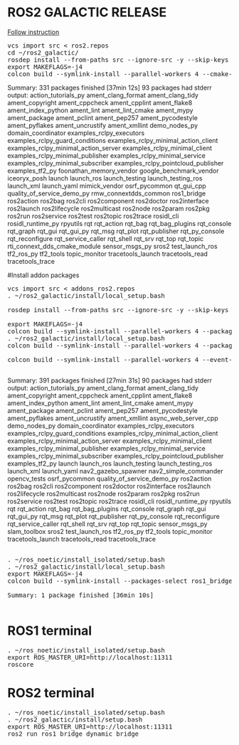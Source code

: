 # ROS2 GALACTIC RELEASE 


[Follow instruction](https://docs.ros.org/en/galactic/Installation/Ubuntu-Development-Setup.html)
<pre>
vcs import src < ros2.repos
cd ~/ros2_galactic/
rosdep install --from-paths src --ignore-src -y --skip-keys "fastcdr rti-connext-dds-5.3.1 urdfdom_headers"
export MAKEFLAGS=-j4
colcon build --symlink-install --parallel-workers 4 --cmake-args -DCMAKE_BUILD_TYPE=Release 
</pre>

Summary: 331 packages finished [37min 12s]
  93 packages had stderr output: action_tutorials_py ament_clang_format ament_clang_tidy ament_copyright ament_cppcheck ament_cpplint ament_flake8 ament_index_python ament_lint ament_lint_cmake ament_mypy ament_package ament_pclint ament_pep257 ament_pycodestyle ament_pyflakes ament_uncrustify ament_xmllint demo_nodes_py domain_coordinator examples_rclpy_executors examples_rclpy_guard_conditions examples_rclpy_minimal_action_client examples_rclpy_minimal_action_server examples_rclpy_minimal_client examples_rclpy_minimal_publisher examples_rclpy_minimal_service examples_rclpy_minimal_subscriber examples_rclpy_pointcloud_publisher examples_tf2_py foonathan_memory_vendor google_benchmark_vendor iceoryx_posh launch launch_ros launch_testing launch_testing_ros launch_xml launch_yaml mimick_vendor osrf_pycommon qt_gui_cpp quality_of_service_demo_py rmw_connextdds_common ros1_bridge ros2action ros2bag ros2cli ros2component ros2doctor ros2interface ros2launch ros2lifecycle ros2multicast ros2node ros2param ros2pkg ros2run ros2service ros2test ros2topic ros2trace rosidl_cli rosidl_runtime_py rpyutils rqt rqt_action rqt_bag rqt_bag_plugins rqt_console rqt_graph rqt_gui rqt_gui_py rqt_msg rqt_plot rqt_publisher rqt_py_console rqt_reconfigure rqt_service_caller rqt_shell rqt_srv rqt_top rqt_topic rti_connext_dds_cmake_module sensor_msgs_py sros2 test_launch_ros tf2_ros_py tf2_tools topic_monitor tracetools_launch tracetools_read tracetools_trace


#Install addon packages
<pre>
vcs import src < addons_ros2.repos
. ~/ros2_galactic/install/local_setup.bash

rosdep install --from-paths src --ignore-src -y --skip-keys "fastcdr rti-connext-dds-5.3.1 urdfdom_headers"

export MAKEFLAGS=-j4
colcon build --symlink-install --parallel-workers 4 --packages-select FOONATHAN_MEMORY behaviortree_cpp_v3 --cmake-args -DCMAKE_BUILD_TYPE=Release
. ~/ros2_galactic/install/local_setup.bash
colcon build --symlink-install --parallel-workers 4 --packages-skip-build-finished --cmake-args -DCMAKE_BUILD_TYPE=Release

colcon build --symlink-install --parallel-workers 4 --event-handlers desktop_notification- status- --packages-skip-build-finished --cmake-args -DCMAKE_BUILD_TYPE=Release 

</pre>
Summary: 391 packages finished [27min 31s]
  90 packages had stderr output: action_tutorials_py ament_clang_format ament_clang_tidy ament_copyright ament_cppcheck ament_cpplint ament_flake8 ament_index_python ament_lint ament_lint_cmake ament_mypy ament_package ament_pclint ament_pep257 ament_pycodestyle ament_pyflakes ament_uncrustify ament_xmllint async_web_server_cpp demo_nodes_py domain_coordinator examples_rclpy_executors examples_rclpy_guard_conditions examples_rclpy_minimal_action_client examples_rclpy_minimal_action_server examples_rclpy_minimal_client examples_rclpy_minimal_publisher examples_rclpy_minimal_service examples_rclpy_minimal_subscriber examples_rclpy_pointcloud_publisher examples_tf2_py launch launch_ros launch_testing launch_testing_ros launch_xml launch_yaml nav2_gazebo_spawner nav2_simple_commander opencv_tests osrf_pycommon quality_of_service_demo_py ros2action ros2bag ros2cli ros2component ros2doctor ros2interface ros2launch ros2lifecycle ros2multicast ros2node ros2param ros2pkg ros2run ros2service ros2test ros2topic ros2trace rosidl_cli rosidl_runtime_py rpyutils rqt rqt_action rqt_bag rqt_bag_plugins rqt_console rqt_graph rqt_gui rqt_gui_py rqt_msg rqt_plot rqt_publisher rqt_py_console rqt_reconfigure rqt_service_caller rqt_shell rqt_srv rqt_top rqt_topic sensor_msgs_py slam_toolbox sros2 test_launch_ros tf2_ros_py tf2_tools topic_monitor tracetools_launch tracetools_read tracetools_trace


<pre>

. ~/ros_noetic/install_isolated/setup.bash
. ~/ros2_galactic/install/local_setup.bash
export MAKEFLAGS=-j4
colcon build --symlink-install --packages-select ros1_bridge --cmake-force-configure

Summary: 1 package finished [36min 10s]

</pre>

# ROS1 terminal

<pre>
. ~/ros_noetic/install_isolated/setup.bash
export ROS_MASTER_URI=http://localhost:11311
roscore
</pre>

# ROS2 terminal
<pre>
. ~/ros_noetic/install_isolated/setup.bash
. ~/ros2_galactic/install/setup.bash
export ROS_MASTER_URI=http://localhost:11311
ros2 run ros1_bridge dynamic_bridge
</pre>

